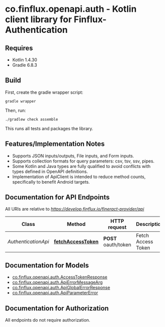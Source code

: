 # co.finflux.openapi.auth - Kotlin client library for Finflux-Authentication

## Requires

* Kotlin 1.4.30
* Gradle 6.8.3

## Build

First, create the gradle wrapper script:

```
gradle wrapper
```

Then, run:

```
./gradlew check assemble
```

This runs all tests and packages the library.

## Features/Implementation Notes

* Supports JSON inputs/outputs, File inputs, and Form inputs.
* Supports collection formats for query parameters: csv, tsv, ssv, pipes.
* Some Kotlin and Java types are fully qualified to avoid conflicts with types defined in OpenAPI definitions.
* Implementation of ApiClient is intended to reduce method counts, specifically to benefit Android targets.

<a name="documentation-for-api-endpoints"></a>
## Documentation for API Endpoints

All URIs are relative to *https://develop.finflux.io/fineract-provider/api*

Class | Method | HTTP request | Description
------------ | ------------- | ------------- | -------------
*AuthenticationApi* | [**fetchAccessToken**](docs/AuthenticationApi.md#fetchaccesstoken) | **POST** oauth/token | Fetch Access Token


<a name="documentation-for-models"></a>
## Documentation for Models

 - [co.finflux.openapi.auth.AccessTokenResponse](docs/AccessTokenResponse.md)
 - [co.finflux.openapi.auth.ApiErrorMessageArg](docs/ApiErrorMessageArg.md)
 - [co.finflux.openapi.auth.ApiGlobalErrorResponse](docs/ApiGlobalErrorResponse.md)
 - [co.finflux.openapi.auth.ApiParameterError](docs/ApiParameterError.md)


<a name="documentation-for-authorization"></a>
## Documentation for Authorization

All endpoints do not require authorization.
